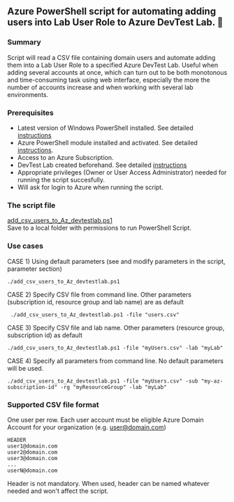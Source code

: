 ## Azure PowerShell script for automating adding users into Lab User Role to Azure DevTest Lab. :wrench:

### Summary  
Script will read a CSV file containing domain users and automate adding them into a Lab User Role to a specified Azure DevTest Lab. 
Useful when adding several accounts at once, which can turn out to be both monotonous and time-consuming task using web interface, especially the more the number of accounts increase and when working with several lab environments. 

### Prerequisites

* Latest version of Windows PowerShell installed. See detailed [instructions](https://docs.microsoft.com/en-us/powershell/scripting/install/installing-powershell)  
* Azure PowerShell module installed and activated. See detailed [instructions](https://docs.microsoft.com/en-us/powershell/azure/install-az-ps).  
* Access to an Azure Subscription.  
* DevTest Lab created beforehand. See detailed [instructions](https://docs.microsoft.com/en-us/azure/devtest-labs/tutorial-create-custom-lab)  
* Appropriate privileges (Owner or  User Access Administrator) needed for running the script succesfully.  
* Will ask for login to Azure when running the script.  

### The script file

[add_csv_users_to_Az_devtestlab.ps1](https://github.com/talvivaaraj/azuredevtestlabs/blob/main/add_csv_users_to_Az_devtestlab.ps1)  
Save to a local folder with permissions to run PowerShell Script. 


### Use cases
CASE 1) Using default parameters (see and modify parameters in the script, parameter section)

```
./add_csv_users_to_Az_devtestlab.ps1
```

CASE 2) Specify CSV file from command line. Other parameters (subscription id, resource group and lab name) are as default

```
 ./add_csv_users_to_Az_devtestlab.ps1 -file "users.csv"
```

CASE 3) Specify CSV file and lab name. Other parameters (resource group, subscription id) as default

```
./add_csv_users_to_Az_devtestlab.ps1 -file "myUsers.csv" -lab "myLab"
```

CASE 4) Specify all parameters from command line. No default parameters will be used. 

```
./add_csv_users_to_Az_devtestlab.ps1 -file "myUsers.csv" -sub "my-az-subscription-id" -rg "myResourceGroup" -lab "myLab"
```

### Supported CSV file format

One user per row. Each user account must be eligible Azure Domain Account for your organization (e.g. user@domain.com)

```
HEADER
user1@domain.com 
user2@domain.com
user3@domain.com
...
userN@domain.com
```

Header is not mandatory. When used, header can be named whatever needed and won't affect the script. 
